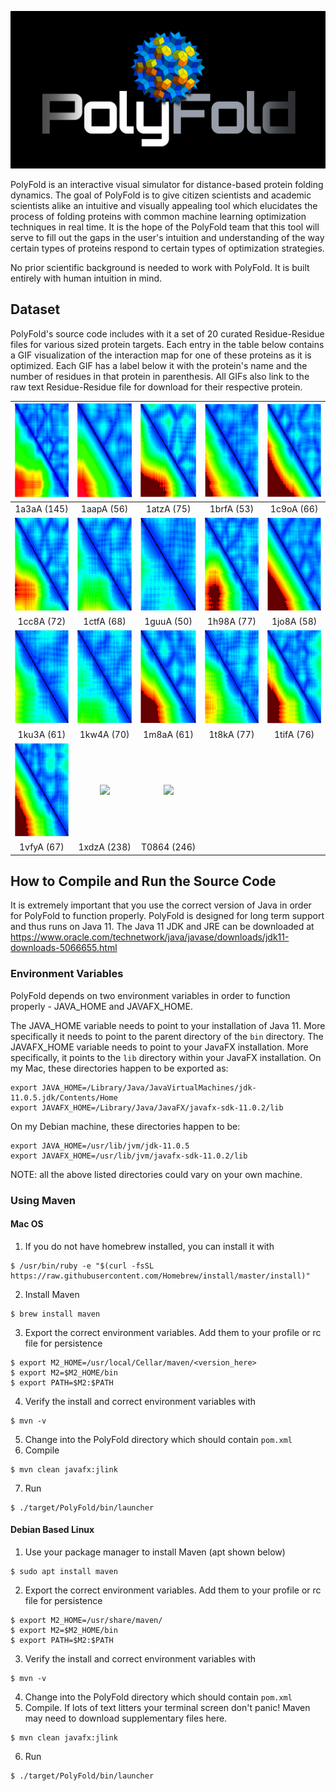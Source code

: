 ![polyfold](Assets/logo.png)

PolyFold is an interactive visual simulator for distance-based protein folding
dynamics. The goal of PolyFold is to give citizen scientists and academic
scientists alike an intuitive and visually appealing tool which elucidates the
process of folding proteins with common machine learning optimization
techniques in real time. It is the hope of the PolyFold team that this tool will
serve to fill out the gaps in the user's intuition and understanding of the way
certain types of proteins respond to certain types of optimization strategies.

No prior scientific background is needed to work with PolyFold. It is built
entirely with human intuition in mind.

## Dataset
PolyFold's source code includes with it a set of 20 curated Residue-Residue files for various sized protein targets. Each entry in the table below contains a GIF visualization of the interaction map for one of these proteins as it is optimized. Each GIF has a label below it with the protein's name and the number of residues in that protein in parenthesis. All GIFs also link to the raw text Residue-Residue file for download for their respective protein. 


<a href="Dataset/1a3aA.rr"><img src="Assets/1a3aA.gif" height="150"/></a> | <a href="Dataset/1aapA.rr"><img src="Assets/1aapA.gif" height="150"/></a> | <a href="Dataset/1atzA.rr"><img src="Assets/1atzA.gif" height="150"/></a> | <a href="Dataset/1brfA.rr"><img src="Assets/1brfA.gif" height="150"/></a> | <a href="Dataset/1c9oA.rr"><img src="Assets/1c9oA.gif" height="150"/></a>
 :-: | :-: | :-: | :-: | :-:
1a3aA (145) | 1aapA (56) | 1atzA (75)| 1brfA (53) | 1c9oA (66)
<a href="Dataset/1cc8A.rr"><img src="Assets/1cc8A.gif" height="150"/></a> | <a href="Dataset/1ctfA.rr"><img src="Assets/1ctfA.gif" height="150"/></a> | <a href="Dataset/1guuA.rr"><img src="Assets/1guuA.gif" height="150"/></a> | <a href="Dataset/1h98A.rr"><img src="Assets/1h98A.gif" height="150"/></a> | <a href="Dataset/1jo8A.rr"><img src="Assets/1jo8A.gif" height="150"/></a>
1cc8A (72) | 1ctfA (68) | 1guuA (50) | 1h98A (77) | 1jo8A (58)
<a href="Dataset/1ku3A.rr"><img src="Assets/1ku3A.gif" height="150"/></a> | <a href="Dataset/1kw4A.rr"><img src="Assets/1kw4A.gif" height="150"/></a> | <a href="Dataset/1m8aA.rr"><img src="Assets/1m8aA.gif" height="150"/></a> | <a href="Dataset/1t8kA.rr"><img src="Assets/1t8kA.gif" height="150"/></a> | <a href="Dataset/1tifA.rr"><img src="Assets/1tifA.gif" height="150"/></a>
1ku3A (61) | 1kw4A (70) | 1m8aA (61) | 1t8kA (77) | 1tifA (76)
<a href="Dataset/1vfyA.rr"><img src="Assets/1vfyA.gif" height="150"/></a> | <a href="Dataset/1xdzA.rr"><img src="Assets/1xdzA.gif" height="150"/></a> | <a href="Dataset/T0864.rr"><img src="Assets/T0864.gif" height="150"/></a>
1vfyA (67) | 1xdzA (238) | T0864 (246)

## How to Compile and Run the Source Code

It is extremely important that you use the correct version of Java in order for PolyFold to function properly. PolyFold is designed for long term support and thus runs on Java 11. The Java 11 JDK and JRE can be downloaded at https://www.oracle.com/technetwork/java/javase/downloads/jdk11-downloads-5066655.html

### Environment Variables
PolyFold depends on two environment variables in order to function properly - JAVA_HOME and JAVAFX_HOME. 

The JAVA_HOME variable needs to point to your installation of Java 11. More specifically it needs to point to the parent directory of the `bin` directory. The JAVAFX_HOME variable needs to point to your JavaFX installation. More specifically, it points to the `lib` directory within your JavaFX installation. On my Mac, these directories happen to be exported as:
```
export JAVA_HOME=/Library/Java/JavaVirtualMachines/jdk-11.0.5.jdk/Contents/Home
export JAVAFX_HOME=/Library/Java/JavaFX/javafx-sdk-11.0.2/lib
```
On my Debian machine, these directories happen to be:
```
export JAVA_HOME=/usr/lib/jvm/jdk-11.0.5
export JAVAFX_HOME=/usr/lib/jvm/javafx-sdk-11.0.2/lib
```
NOTE: all the above listed directories could vary on your own machine. 

### Using Maven
#### Mac OS
1. If you do not have homebrew installed, you can install it with
```
$ /usr/bin/ruby -e "$(curl -fsSL https://raw.githubusercontent.com/Homebrew/install/master/install)"
```
2. Install Maven
```
$ brew install maven
```
3. Export the correct environment variables. Add them to your profile or rc file for persistence
```
$ export M2_HOME=/usr/local/Cellar/maven/<version_here>
$ export M2=$M2_HOME/bin
$ export PATH=$M2:$PATH
```
4. Verify the install and correct environment variables with
```
$ mvn -v
```
5. Change into the PolyFold directory which should contain `pom.xml`
6. Compile
```
$ mvn clean javafx:jlink
```
7. Run
```
$ ./target/PolyFold/bin/launcher
```
#### Debian Based Linux
1. Use your package manager to install Maven (apt shown below)
```
$ sudo apt install maven
```
2. Export the correct environment variables. Add them to your profile or rc file for persistence
```
$ export M2_HOME=/usr/share/maven/
$ export M2=$M2_HOME/bin
$ export PATH=$M2:$PATH
```
3. Verify the install and correct environment variables with
```
$ mvn -v
```
4. Change into the PolyFold directory which should contain `pom.xml`
5. Compile. If lots of text litters your terminal screen don't panic! Maven may need to download supplementary files here.
```
$ mvn clean javafx:jlink
```
6. Run
```
$ ./target/PolyFold/bin/launcher
```
